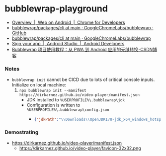 bubblewrap-playground
=====================
- [Overview  |  Web on Android  |  Chrome for Developers](https://developer.chrome.com/docs/android/trusted-web-activity)
- [bubblewrap/packages/cli at main · GoogleChromeLabs/bubblewrap · GitHub](https://github.com/GoogleChromeLabs/bubblewrap/tree/main/packages/cli#bubblewrap-cli)
- [bubblewrap/packages/cli at main · GoogleChromeLabs/bubblewrap](https://github.com/GoogleChromeLabs/bubblewrap/tree/main/packages/cli#setting-up-the-environment)
- [Sign your app  |  Android Studio  |  Android Developers](https://developer.android.com/studio/publish/app-signing#sign-apk)
- [Bubblewrap 项目使用教程：从 PWA 到 Android 应用的无缝转换-CSDN博客](https://blog.csdn.net/gitblog_00097/article/details/142242987)

### Notes
- `bubblewrap init` cannot be CICD due to lots of critical console inputs. Initialize on local machine:
    1. `npx bubblewrap init --manifest https://dirkarnez.github.io/video-player/manifest.json`
        - JDK installed to `%USERPROFILE%\.bubblewrap\jdk`
        - Configuration is written to `%USERPROFILE%\.bubblewrap\config.json`
            - ```json
              {"jdkPath":"\\Downloads\\OpenJDK17U-jdk_x64_windows_hotspot_17.0.14_7\\jdk-17.0.14+7","androidSdkPath":"\\.bubblewrap\\android_sdk"}
              ```

### Demostrating
- https://dirkarnez.github.io/video-player/manifest.json
    - https://dirkarnez.github.io/video-player/favicon-32x32.png
